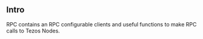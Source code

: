 ## Intro

RPC contains an RPC configurable clients and useful functions to make RPC calls to Tezos Nodes.
